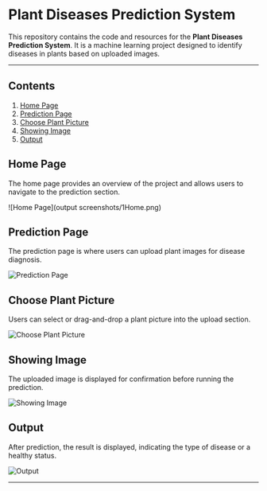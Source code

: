 # Plant Diseases Prediction System

This repository contains the code and resources for the **Plant Diseases Prediction System**. It is a machine learning project designed to identify diseases in plants based on uploaded images.

---

## Contents

1. [Home Page](#home-page)
2. [Prediction Page](#prediction-page)
3. [Choose Plant Picture](#choose-plant-picture)
4. [Showing Image](#showing-image)
5. [Output](#output)


## Home Page

The home page provides an overview of the project and allows users to navigate to the prediction section.

![Home Page](output screenshots/1Home.png)


## Prediction Page

The prediction page is where users can upload plant images for disease diagnosis.

![Prediction Page]()

## Choose Plant Picture

Users can select or drag-and-drop a plant picture into the upload section.

![Choose Plant Picture](images/choose_plant.png)


## Showing Image

The uploaded image is displayed for confirmation before running the prediction.

![Showing Image](images/showing_image.png)


## Output

After prediction, the result is displayed, indicating the type of disease or a healthy status.

![Output](images/output.png)

---
